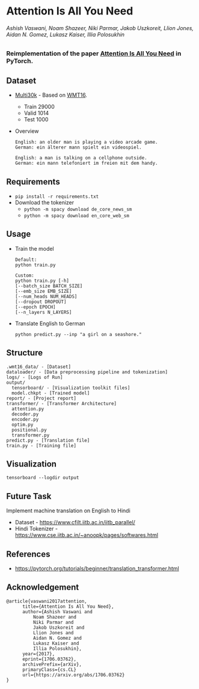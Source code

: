 # Attention Is All You Need
###### Ashish Vaswani, Noam Shazeer, Niki Parmar, Jakob Uszkoreit, Llion Jones, Aidan N. Gomez, Lukasz Kaiser, Illia Polosukhin

### Reimplementation of the paper [Attention Is All You Need](https://arxiv.org/abs/1706.03762) in PyTorch.

## Dataset
- [Multi30k](https://pytorch.org/text/stable/datasets.html#multi30k) - Based on [WMT16](https://www.statmt.org/wmt16/multimodal-task.html#task1).
    - Train 29000
    - Valid 1014
    - Test 1000

- Overview
    ```
    English: an older man is playing a video arcade game.
    German: ein älterer mann spielt ein videospiel.
        
    English: a man is talking on a cellphone outside.
    German: ein mann telefoniert im freien mit dem handy.
    ```

## Requirements
- `pip install -r requirements.txt`
- Download the tokenizer
  - `python -m spacy download de_core_news_sm`
  - `python -m spacy download en_core_web_sm`

## Usage
- Train the model
  ```
  Default:
  python train.py
  
  Custom:
  python train.py [-h]
  [--batch_size BATCH_SIZE]
  [--emb_size EMB_SIZE]
  [--num_heads NUM_HEADS]
  [--dropout DROPOUT]
  [--epoch EPOCH]
  [--n_layers N_LAYERS]
  ```
- Translate English to German
  ```
  python predict.py --inp "a girl on a seashore."
  ```
  
## Structure
```
.wmt16_data/ - [Dataset]
dataloader/ - [Data preprocessing pipeline and tokenization]
logs/ - [Logs of Run]
output/
  tensorboard/ - [Visualization toolkit files]
  model.chkpt - [Trained model]
report/ - [Project report]
transformer/ - [Transformer Architecture]
  attention.py
  decoder.py
  encoder.py
  optim.py
  positional.py
  transformer.py
predict.py - [Translation file]
train.py - [Training file]
```

## Visualization
`tensorboard --logdir output`

## Future Task
Implement machine translation on English to Hindi
- Dataset - https://www.cfilt.iitb.ac.in/iitb_parallel/
- Hindi Tokenizer - https://www.cse.iitb.ac.in/~anoopk/pages/softwares.html

## References
- https://pytorch.org/tutorials/beginner/translation_transformer.html

## Acknowledgement
```
@article{vaswani2017attention,
      title={Attention Is All You Need}, 
      author={Ashish Vaswani and 
          Noam Shazeer and 
          Niki Parmar and 
          Jakob Uszkoreit and 
          Llion Jones and 
          Aidan N. Gomez and 
          Lukasz Kaiser and 
          Illia Polosukhin},
      year={2017},
      eprint={1706.03762},
      archivePrefix={arXiv},
      primaryClass={cs.CL}
      url={https://arxiv.org/abs/1706.03762}
}
```